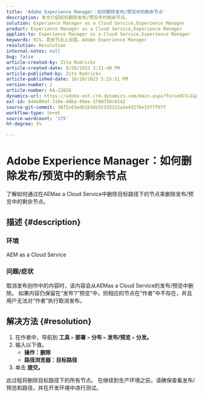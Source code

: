 ```yaml
---
title: 'Adobe Experience Manager：如何删除发布/预览中的剩余节点'
description: 本文介绍如何删除发布/预览中的剩余节点。
solution: Experience Manager as a Cloud Service,Experience Manager
product: Experience Manager as a Cloud Service,Experience Manager
applies-to: Experience Manager as a Cloud Service,Experience Manager
keywords: KCS，其余节点上出错，Adobe Experience Manager
resolution: Resolution
internal-notes: null
bug: false
article-created-by: Zita Rodricks
article-created-date: 9/26/2023 3:21:40 PM
article-published-by: Zita Rodricks
article-published-date: 10/20/2023 5:15:51 PM
version-number: 2
article-number: KA-22828
dynamics-url: https://adobe-ent.crm.dynamics.com/main.aspx?forceUCI=1&pagetype=entityrecord&etn=knowledgearticle&id=b0a2895e-805c-ee11-be6f-6045bd006b4b
exl-id: 844e09af-310e-46ba-99ee-3f00750c0242
source-git-commit: 36f5c63edb1b3de55155222a2e4327be33f7fb7f
workflow-type: tm+mt
source-wordcount: '175'
ht-degree: 5%

---
```


# Adobe Experience Manager：如何删除发布/预览中的剩余节点


了解如何通过在AEMas a Cloud Service中删除目标路径下的节点来删除发布/预览中的剩余节点。

## 描述 {#description}


### <b>环境</b>

AEM as a Cloud Service



### <b>问题/症状</b>

取消发布创作中的内容时，该内容会从AEMas a Cloud Service的发布/预览中删除。 如果内容仍保留在“发布”/“预览”中，则相应的节点在“作者”中不存在，并且用户无法对“作者”执行取消发布。






## 解决方法 {#resolution}


1. 在作者中，导航到 <b>工具 </b>`>`  <b>部署</b> `>` <b> 分布 </b>`>`  <b>发布/预览 </b>`>`  <b>分发。</b>
2. 输入以下值。
   - <b>操作：删除</b>
   - <b>路径浏览器：目标路径</b>
3. 单击 <b>提交。</b>


此过程将删除目标路径下的所有节点。 在继续到生产环境之前，请确保查看发布/预览和路径，并在开发环境中进行测试。
